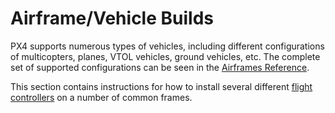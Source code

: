 # Airframe/Vehicle Builds

PX4 supports numerous types of vehicles, including different configurations of multicopters, planes, VTOL vehicles, ground vehicles, etc. The complete set of supported configurations can be seen in the [Airframes Reference](../airframes/airframe_reference.md).

This section contains instructions for how to install several different [flight controllers](../flight_controller/README.md) on a number of common frames.
